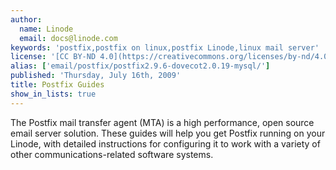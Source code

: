 ```yaml
---
author:
  name: Linode
  email: docs@linode.com
keywords: 'postfix,postfix on linux,postfix Linode,linux mail server'
license: '[CC BY-ND 4.0](https://creativecommons.org/licenses/by-nd/4.0)'
alias: ['email/postfix/postfix2.9.6-dovecot2.0.19-mysql/']
published: 'Thursday, July 16th, 2009'
title: Postfix Guides
show_in_lists: true
---
```


The Postfix mail transfer agent (MTA) is a high performance, open source email server solution. These guides will help you get Postfix running on your Linode, with detailed instructions for configuring it to work with a variety of other communications-related software systems.
